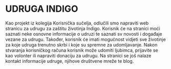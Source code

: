 # UDRUGA INDIGO
Kao projekt iz kolegija Korisnička sučelja, odlučili smo napraviti web stranicu za udrugu za zaštitu životinja Indigo. Korisnik će na stranici moći saznati neke osnovne informacije o udruzi te saznati sv novosti i događaje vezane za udrugu. Također, korisnik će imati mogućnost vidjeti sve životinje za koje udruga trenutno skrbi i koje su spremne za udomljavanje. Nakon stvaranja korisničkog računa korisnik može udomiti ljubimca, prijavite se kao volonter ili napraviti donaciju za udrugu. Na stranici se još nalaze kontakt informacije udruge, njihove društvene mreže te blog.
